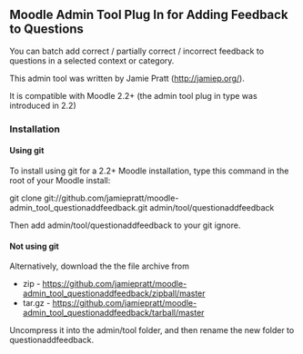 Moodle Admin Tool Plug In for Adding Feedback to Questions
----------------------------------------------------------

You can batch add correct / partially correct / incorrect feedback to questions in a selected context or category.

This admin tool was written by Jamie Pratt (http://jamiep.org/).

It is compatible with Moodle 2.2+ (the admin tool plug in type was introduced in 2.2)

### Installation

#### Using git 

To install using git for a 2.2+ Moodle installation, type this command in the
root of your Moodle install:

git clone git://github.com/jamiepratt/moodle-admin_tool_questionaddfeedback.git admin/tool/questionaddfeedback

Then add admin/tool/questionaddfeedback to your git ignore.

#### Not using git 

Alternatively, download the the file archive from

* zip - https://github.com/jamiepratt/moodle-admin_tool_questionaddfeedback/zipball/master
* tar.gz - https://github.com/jamiepratt/moodle-admin_tool_questionaddfeedback/tarball/master

Uncompress it into the admin/tool folder, and then rename the new folder to questionaddfeedback.